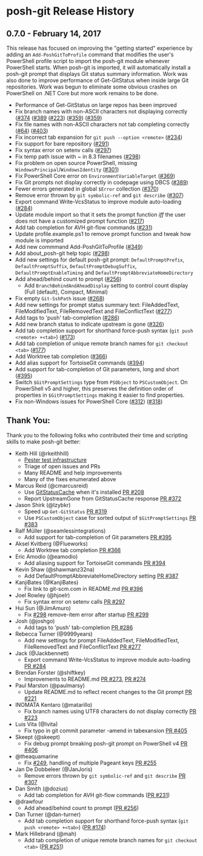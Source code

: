 # posh-git Release History

## 0.7.0 - February 14, 2017
This release has focused on improving the "getting started" experience by adding an `Add-PoshGitToProfile` command that
modifies the user's PowerShell profile script to import the posh-git module whenever PowerShell starts.
When posh-git is imported, it will automatically install a posh-git prompt that displays Git status summary information.
Work was also done to improve performance of Get-GitStatus when inside large Git repositories.
Work was begun to eliminate some obvious crashes on PowerShell on .NET Core but more work remains to be done.

- Performance of Get-GitStatus on large repos has been improved
- Fix branch names with non-ASCII characters not displaying correctly ([#374](https://github.com/dahlbyk/posh-git/issues/374) ([#389](https://github.com/dahlbyk/posh-git/issues/389) ([#223](https://github.com/dahlbyk/posh-git/pull/223)) ([#359](https://github.com/dahlbyk/posh-git/pull/397)) ([#359](https://github.com/dahlbyk/posh-git/pull/397))
- Fix file names with non-ASCII characters not tab completing correctly ([#64](https://github.com/dahlbyk/posh-git/issues/64)) ([#403](https://github.com/dahlbyk/posh-git/pull/403))
- Fix incorrect tab expansion for `git push --option <remote>` ([#234](https://github.com/dahlbyk/posh-git/issues/234))
- Fix support for bare repository ([#291](https://github.com/dahlbyk/posh-git/issues/291))
- Fix syntax error on setenv calls ([#297](https://github.com/dahlbyk/posh-git/pull/297))
- Fix temp path issue with ~ in 8.3 filenames ([#298](https://github.com/dahlbyk/posh-git/issues/298))
- Fix problem on open source PowerShell, missing `WindowsPrincipal`/`WindowsIdentity` ([#301](https://github.com/dahlbyk/posh-git/issues/301))
- Fix PowerShell Core error on `EnvironmentVariableTarget` ([#369](https://github.com/dahlbyk/posh-git/issues/369))
- Fix Git prompts not display correctly in codepage using DBCS ([#389](https://github.com/dahlbyk/posh-git/issues/389))
- Fewer errors generated in global `$Error` collection ([#370](https://github.com/dahlbyk/posh-git/pull/370))
- Remove error thrown by `git symbolic-ref` and `git describe` ([#307](https://github.com/dahlbyk/posh-git/pull/307))
- Export command Write-VcsStatus to improve module auto-loading ([#284](https://github.com/dahlbyk/posh-git/pull/284))
- Update module import so that it sets the prompt function *iff* the user does not have a customized prompt function ([#217](https://github.com/dahlbyk/posh-git/issues/217))
- Add tab completion for AVH git-flow commands ([#231](https://github.com/dahlbyk/posh-git/pull/231))
- Update profile.example.ps1 to remove prompt function and tweak how module is imported
- Add new commmand Add-PoshGitToProfile ([#349](https://github.com/dahlbyk/posh-git/pull/349))
- Add about_posh-git help topic ([#298](https://github.com/dahlbyk/posh-git/pull/287))
- Add new settings for default posh-git prompt: `DefaultPromptPrefix`, `DefaultPromptSuffix`, `DefaultPromptDebugSuffix`, `DefaultPromptEnableTiming` and `DefaultPromptAbbreviateHomeDirectory`
- Add ahead/behind count to prompt ([#256](https://github.com/dahlbyk/posh-git/pull/256))
  * Add `BranchBehindAndAheadDisplay` setting to control count display (Full (default), Compact, Minimal)
- Fix empty `Git-SshPath` issue ([#268](https://github.com/dahlbyk/posh-git/pull/268))
- Add new settings for prompt status summary text: FileAddedText, FileModifiedText, FileRemovedText and FileConflictText ([#277](https://github.com/dahlbyk/posh-git/pull/277))
- Add tags to 'push' tab-completion ([#286](https://github.com/dahlbyk/posh-git/pull/286))
- Add new branch status to indicate upstream is gone ([#326](https://github.com/dahlbyk/posh-git/pull/326))
- Add tab completion support for shorthand force-push syntax (`git push <remote> +<tab>`) ([#173](https://github.com/dahlbyk/posh-git/issues/173))
- Add tab completion of unique remote branch names for `git checkout <tab>` ([#177](https://github.com/dahlbyk/posh-git/issues/177))
- Add Worktree tab completion ([#366](https://github.com/dahlbyk/posh-git/pull/366))
- Add alias support for TortoiseGit commands ([#394](https://github.com/dahlbyk/posh-git/pull/394))
- Add support for tab-completion of Git parameters, long and short ([#395](https://github.com/dahlbyk/posh-git/pull/395))
- Switch `$GitPromptSettings` type from `PSObject` to `PSCustomObject`. On PowerShell v5 and higher, this preserves the definition order of properties in `$GitPromptSettings` making it easier to find properties.
- Fix non-Windows issues for PowerShell Core ([#312](https://github.com/dahlbyk/posh-git/pull/312)) ([#318](https://github.com/dahlbyk/posh-git/pull/318))

## Thank You:
Thank you to the following folks who contributed their time and scripting skills to make posh-git better:

- Keith Hill (@rkeithhill)
  * [Pester test infrastructure](https://github.com/dahlbyk/posh-git/commits/master/test?author=rkeithhill)
  * Triage of open issues and PRs
  * Many README and help improvements
  * Many of the fixes enumerated above
- Marcus Reid (@cmarcusreid)
  * Use [GitStatusCache](https://github.com/cmarcusreid/git-status-cache) when it's installed [PR #208](https://github.com/dahlbyk/posh-git/pull/208)
  * Report UpstreamGone from GitStatusCache response [PR #372](https://github.com/dahlbyk/posh-git/pull/372)
- Jason Shirk (@lzybkr)
  * Speed up `Get-GitStatus` [PR #319](https://github.com/dahlbyk/posh-git/pull/319)
  * Use `PSCustomObject` case for sorted output of `$GitPromptSettings` [PR #383](https://github.com/dahlbyk/posh-git/pull/382)
- Ralf Müller (@seamlessintegrations)
  * Add support for tab-completion of Git parameters [PR #395](https://github.com/dahlbyk/posh-git/pull/395)
- Aksel Kvitberg (@Flueworks)
  * Add Worktree tab completion [PR #366](https://github.com/dahlbyk/posh-git/pull/366)
- Eric Amodio (@eamodio)
  * Add aliasing support for TortoiseGit commands [PR #394](https://github.com/dahlbyk/posh-git/pull/394)
- Kevin Shaw (@shawmanz32na)
  * Add DefaultPromptAbbreviateHomeDirectory setting [PR #387](https://github.com/dahlbyk/posh-git/pull/387)
- KanjiBates (@KanjiBates)
  * Fix link to git-scm.com in README.md [PR #396](https://github.com/dahlbyk/posh-git/pull/396)
- Joel Rowley (@hjoelr)
  * Fix syntax error on setenv calls [PR #297](https://github.com/dahlbyk/posh-git/pull/297)
- Hui Sun (@JimAmuro)
  * Fix [#298](https://github.com/dahlbyk/posh-git/issues/298) remove-item error after startup [PR #299](https://github.com/dahlbyk/posh-git/pull/299)
- Josh (@joshgo)
  * Add tags to 'push' tab-completion [PR #286](https://github.com/dahlbyk/posh-git/pull/286)
- Rebecca Turner (@9999years)
  * Add new settings for prompt FileAddedText, FileModifiedText, FileRemovedText and FileConflictText [PR #277](https://github.com/dahlbyk/posh-git/pull/277)
- Jack (@Jackbennett)
  * Export command Write-VcsStatus to improve module auto-loading [PR #284](https://github.com/dahlbyk/posh-git/pull/284)
- Brendan Forster (@shiftkey)
  * Improvements to README.md [PR #273](https://github.com/dahlbyk/posh-git/pull/273), [PR #274](https://github.com/dahlbyk/posh-git/pull/274)
- Paul Marston (@paulmarsy)
  * Update README.md to reflect recent changes to the Git prompt [PR #221](https://github.com/dahlbyk/posh-git/pull/221)
- INOMATA Kentaro (@matarillo)
  * Fix branch names using UTF8 characters do not display correctly [PR #223](https://github.com/dahlbyk/posh-git/pull/223)
- Luis Vita (@Ivita)
  * Fix typo in git commit parameter -amend in tabexansion [PR #405](https://github.com/dahlbyk/posh-git/pull/405)
- Skeept (@skeept)
  * Fix debug prompt breaking posh-git prompt on PowerShell v4 [PR #406](https://github.com/dahlbyk/posh-git/pull/406)
- @theaquamarine
  * Fix [#249](https://github.com/dahlbyk/posh-git/pull/249), handling of multiple Pageant keys [PR #255](https://github.com/dahlbyk/posh-git/pull/255)
- Jan De Dobbeleer (@JanJoris)
  * Remove errors thrown by `git symbolic-ref` and `git describe` [PR #307](https://github.com/dahlbyk/posh-git/pull/307)
- Dan Smith (@dozius)
  * Add tab completion for AVH git-flow commands ([PR #231](https://github.com/dahlbyk/posh-git/pull/231))
- @drawfour
  * Add ahead/behind count to prompt ([PR #256](https://github.com/dahlbyk/posh-git/pull/256))
- Dan Turner (@dan-turner)
  * Add tab completion support for shorthand force-push syntax (`git push <remote> +<tab>`) ([PR #174](https://github.com/dahlbyk/posh-git/pull/174))
- Mark Hillebrand (@mah)
  * Add tab completion of unique remote branch names for `git checkout <tab>` ([PR #251](https://github.com/dahlbyk/posh-git/pull/251))
